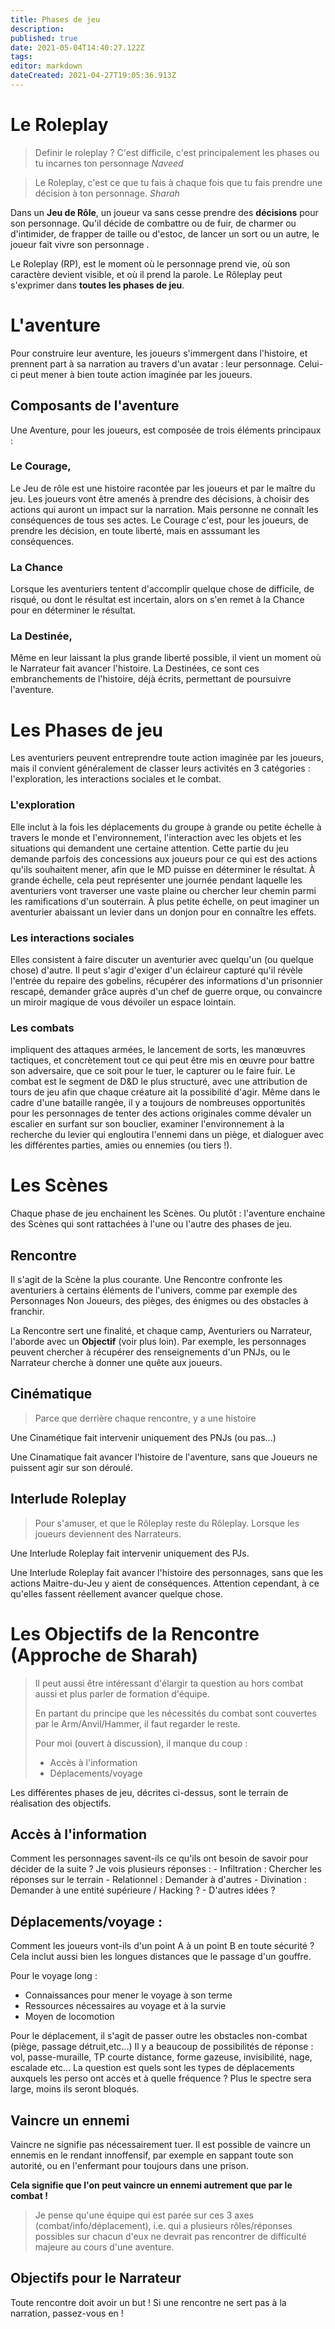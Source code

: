 ```yaml
---
title: Phases de jeu
description: 
published: true
date: 2021-05-04T14:40:27.122Z
tags: 
editor: markdown
dateCreated: 2021-04-27T19:05:36.913Z
---
```


# Le Roleplay

> Definir le roleplay ? C'est difficile, c'est principalement les phases ou tu incarnes ton personnage
> *_Naveed_*

> Le Roleplay, c'est ce que tu fais à chaque fois que tu fais prendre une décision à ton personnage. 
> *_Sharah_*

Dans un **Jeu de Rôle**, un joueur va sans cesse prendre des **décisions** pour son personnage. Qu'il décide de combattre ou de fuir, de charmer ou d'intimider, de frapper de taille ou d'estoc, de lancer un sort ou un autre, le joueur fait vivre son personnage . 

Le Roleplay (RP), est le moment où le personnage prend vie, où son caractère devient visible, et où il prend la parole. Le Rôleplay peut s'exprimer dans **toutes les phases de jeu**.


# L'aventure

Pour construire leur aventure, les joueurs s'immergent dans l'histoire, et prennent part à sa narration au travers d'un avatar : leur personnage.
Celui-ci peut mener à bien toute action imaginée par les joueurs. 

## Composants de l'aventure

Une Aventure, pour les joueurs, est composée de trois éléments principaux :

### Le **Courage**,

Le Jeu de rôle est une histoire racontée par les joueurs et par le maître du jeu. Les joueurs vont être amenés à prendre des décisions, à choisir des actions qui auront un impact sur la narration. Mais personne ne connaît les conséquences de tous ses actes. Le Courage c'est, pour les joueurs, de prendre les décision, en toute liberté, mais en asssumant les conséquences.

### La **Chance**

Lorsque les aventuriers tentent d'accomplir quelque chose de difficile, de risqué, ou dont le résultat est incertain, alors on s'en remet à la Chance pour en déterminer le résultat.

### La **Destinée**,

Même en leur laissant la plus grande liberté possible, il vient un moment où le Narrateur fait avancer l'histoire. La Destinées, ce sont ces embranchements de l'histoire, déjà écrits, permettant de poursuivre l'aventure.

# Les Phases de jeu

Les aventuriers peuvent entreprendre toute action imaginée par les joueurs, mais il convient généralement de classer leurs activités en 3 catégories : l'exploration, les interactions sociales et le combat.

### L'exploration

Elle inclut à la fois les déplacements du groupe à grande ou petite échelle à travers le monde et l'environnement, l'interaction avec les objets et les situations qui demandent une certaine attention. Cette partie du jeu demande parfois des concessions aux joueurs pour ce qui est des actions qu'ils souhaitent mener, afin que le MD puisse en déterminer le résultat. À grande échelle, cela peut représenter une journée pendant laquelle les aventuriers vont traverser une vaste plaine ou chercher leur chemin parmi les ramifications d'un souterrain. À plus petite échelle, on peut imaginer un aventurier abaissant un levier dans un donjon pour en connaître les effets.

### Les interactions sociales

Elles consistent à faire discuter un aventurier avec quelqu'un (ou quelque chose) d'autre. Il peut s'agir d'exiger d'un éclaireur capturé qu'il révèle l'entrée du repaire des gobelins, récupérer des informations d'un prisonnier rescapé, demander grâce auprès d'un chef de guerre orque, ou convaincre un miroir magique de vous dévoiler un espace lointain.

### Les combats
impliquent des attaques armées, le lancement de sorts, les manœuvres tactiques, et concrètement tout ce qui peut être mis en œuvre pour battre son adversaire, que ce soit pour le tuer, le capturer ou le faire fuir. Le combat est le segment de D&D le plus structuré, avec une attribution de tours de jeu afin que chaque créature ait la possibilité d'agir. Même dans le cadre d'une bataille rangée, il y a toujours de nombreuses opportunités pour les personnages de tenter des actions originales comme dévaler un escalier en surfant sur son bouclier, examiner l'environnement à la recherche du levier qui engloutira l'ennemi dans un piège, et dialoguer avec les différentes parties, amies ou ennemies (ou tiers !).

# Les Scènes

Chaque phase de jeu enchainent les Scènes.
Ou plutôt : l'aventure enchaine des Scènes qui sont rattachées à l'une ou l'autre des phases de jeu.

## Rencontre

Il s'agit de la Scène la plus courante. Une Rencontre confronte les aventuriers à certains éléments de l'univers, comme par exemple des Personnages Non Joueurs, des pièges, des énigmes ou des obstacles à franchir.

La Rencontre sert une finalité, et chaque camp, Aventuriers ou Narrateur, l'aborde avec un **Objectif** (voir plus loin).
Par exemple, les personnages peuvent chercher à récupérer des renseignements d'un PNJs, ou le Narrateur cherche à donner une quête aux joueurs. 

## Cinématique

> Parce que derrière chaque rencontre, y a une histoire 

Une Cinamétique fait intervenir uniquement des PNJs (ou pas...)

Une Cinamatique fait avancer l'histoire de l'aventure, sans que Joueurs ne puissent agir sur son déroulé.

## Interlude Roleplay

> Pour s'amuser, et que le Rôleplay reste du Rôleplay.
> Lorsque les joueurs deviennent des Narrateurs.

Une Interlude Roleplay fait intervenir uniquement des PJs.

Une Interlude Roleplay fait avancer l'histoire des personnages, sans que les actions Maitre-du-Jeu y aient de conséquences.
Attention cependant, à ce qu'elles fassent réellement avancer quelque chose.

# Les Objectifs de la Rencontre (Approche de Sharah)

> Il peut aussi être intéressant d'élargir ta question au hors combat aussi et plus parler de formation d'équipe.
> 
> En partant du principe que les nécessités du combat sont couvertes par le Arm/Anvil/Hammer, il faut regarder le reste.
> 
> Pour moi (ouvert à discussion), il manque du coup :
>
> - Accès à l'information
> - Déplacements/voyage

Les différentes phases de jeu, décrites ci-dessus, sont le terrain de réalisation des objectifs.


## Accès à l'information

Comment les personnages savent-ils ce qu'ils ont besoin de savoir pour décider de la suite ? Je vois plusieurs réponses :
    - Infiltration : Chercher les réponses sur le terrain
    - Relationnel : Demander à d'autres
    - Divination : Demander à une entité supérieure / Hacking ?
    - D'autres idées ?

## **Déplacements/voyage :**

Comment les joueurs vont-ils d'un point A à un point B en toute sécurité ? Cela inclut aussi bien les longues distances que le passage d'un gouffre.

Pour le voyage long :

- Connaissances pour mener le voyage à son terme
- Ressources nécessaires au voyage et à la survie
- Moyen de locomotion

Pour le déplacement, il s'agit de passer outre les obstacles non-combat (piège, passage détruit,etc...) Il y a beaucoup de possibilités de réponse : vol, passe-muraille, TP courte distance, forme gazeuse, invisibilité, nage, escalade etc... La question est quels sont les types de déplacements auxquels les perso ont accès et à quelle fréquence ? Plus le spectre sera large, moins ils seront bloqués.

## Vaincre un ennemi

Vaincre ne signifie pas nécessairement tuer. Il est possible de vaincre un ennemis en le rendant innoffensif, par exemple en sappant toute son autorité, ou en l'enfermant pour toujours dans une prison.

**Cela signifie que l'on peut vaincre un ennemi autrement que par le combat !**

> Je pense qu'une équipe qui est parée sur ces 3 axes (combat/info/déplacement), i.e. qui a plusieurs rôles/réponses possibles sur chacun d'eux ne devrait pas rencontrer de difficulté majeure au cours d'une aventure.

## Objectifs pour le Narrateur

Toute rencontre doit avoir un but !
Si une rencontre ne sert pas à la narration, passez-vous en !

